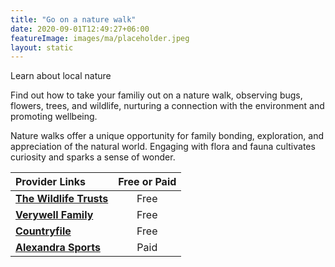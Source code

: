 ```yaml
---
title: "Go on a nature walk"
date: 2020-09-01T12:49:27+06:00
featureImage: images/ma/placeholder.jpeg
layout: static
---
```


Learn about local nature

Find out how to take your familiy out on a nature walk, observing bugs, flowers, trees, and wildlife, nurturing a connection with the environment and promoting wellbeing.

Nature walks offer a unique opportunity for family bonding, exploration, and appreciation of the natural world. Engaging with flora and fauna cultivates curiosity and sparks a sense of wonder.

| Provider Links      | Free or Paid  |  
| :-----------          | :--------------:      |  
| [**The Wildlife Trusts**](https://www.wildlifetrusts.org/visit/choose-your-adventure/find-walk-near-you) | Free  | 
| [**Verywell Family**](https://www.verywellfamily.com/how-to-take-a-nature-walk-with-kids-5197057) | Free  | 
| [**Countryfile**](https://www.countryfile.com/how-to/outdoor-skills/) | Free  | 
| [**Alexandra Sports**](https://www.awin1.com/cread.php?awinmid=20567&awinaffid=1198638&ued=https%3A%2F%2Fwww.alexandrasports.com%2F) | Paid | 
  

<br/><br/>






